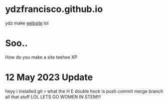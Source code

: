 # ydzfrancisco.github.io
ydz make [website](https://ydzfrancisco.github.io) lol

# Soo..
How do you make a site teehee XP

# 12 May 2023 Update
heyy i installed git :skull: what the H E double hock is push commit merge branch all that stuff LOL LETS GO WOMEN IN STEM!!!
